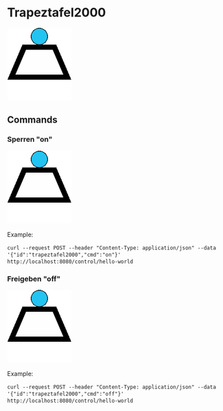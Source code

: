 # Trapeztafel2000

![](trapeztafel2000.gif)

## Commands
### Sperren "on"

![](trapeztafel2000on.gif)

Example:
```
curl --request POST --header "Content-Type: application/json" --data '{"id":"trapeztafel2000","cmd":"on"}' http://localhost:8080/control/hello-world
```



### Freigeben "off"

![](trapeztafel2000off.gif)

Example:
```
curl --request POST --header "Content-Type: application/json" --data '{"id":"trapeztafel2000","cmd":"off"}' http://localhost:8080/control/hello-world
```






